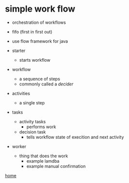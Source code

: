 # simple work flow

- orchestration of workflows
- fifo (first in first out)
- use flow framework for java 

- starter
  - starts workflow

- workflow
  - a sequence of steps
  - commonly called a *decider*

- activities
  - a single step

- tasks
  - activity tasks
    - performs work
  - decision task
    - tells workflow state of execition and next activity

- worker
  - thing that does the work
    - example lamdba
    - example manual confirmation
  
[home](../README.md)